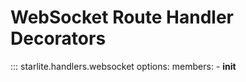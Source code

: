 # WebSocket Route Handler Decorators

::: starlite.handlers.websocket
    options:
        members:
            - __init__

